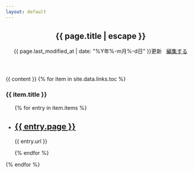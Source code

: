 ```yaml
---
layout: default
---
```

<div class="doc-container">
<article class="list">
<header class="doc-header">
<h1 class="doc-title">{{ page.title | escape }}</h1>
<p class="meta">
{{ page.last_modified_at | date: "%Y年%-m月%-d日" }}更新
&nbsp;
<i class="fa-pencil"></i>
<a href="https://github.com/{{ site.repository }}/blob/master/{{ page.path }}" alt="Edit">
編集する
</a>
</p>
</header>
{{ content }}
{% for item in site.data.links.toc %}
<section class="blog">
  <h3>{{ item.title }}</h3>
    <ul class="list">
      {% for entry in item.items %}
        <li>
          <h2><a href="{{ entry.url }}">{{ entry.page }}</a></h2>
          <p class="meta">{{ entry.url }}</p>
        </li>
      {% endfor %}
    </ul>
</section>
{% endfor %}
</article>
</div>

<script>
{% include js/anchor.min.js %}
</script>
<script>anchors.add('h1, h2, h3, h4, h5, h6');</script>

<script>
function connecttext( textid, ischecked ) {
  document.getElementById(textid).disabled = !ischecked;
}
</script>
